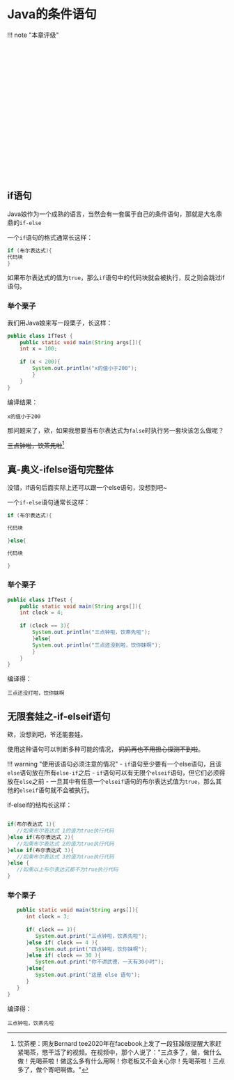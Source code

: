 # Java的条件语句

!!! note "本章评级"
    <div id="diff" style="width: 300px;height:300px;"></div>

<script>
var chartDom = document.getElementById('diff');
var myChart = echarts.init(chartDom);
var option;

option = {
    title: {
        text: 'LEVEL'
    },
    legend: {
        data: ['知识点六边形图']
    },
    radar: {
        // shape: 'circle',
        indicator: [
            { name: '掌握', max: 6},
            { name: '使用', max: 6},
            { name: '复杂', max: 6},
            { name: '查错', max: 6},
            { name: '认知', max: 6},
            { name: '记忆', max: 6}
        ]
    },
    series: [{
        name: '知识点难易度',
        type: 'radar',
        data: [
            {
                value: [0, 0, 0, 0, 0, 0],
                name: '知识点六边形图'
            }
        ]
    }]
};

option && myChart.setOption(option);

</script>
## if语句

Java娘作为一个成熟的语言，当然会有一套属于自己的条件语句，那就是大名鼎鼎的`if-else`

一个`if`语句的格式通常长这样：
```java
if (布尔表达式){
代码块
}
```
如果布尔表达式的值为`true`，那么`if`语句中的代码块就会被执行，反之则会跳过if语句。

### 举个栗子

我们用Java娘来写一段栗子，长这样：
```java
public class IfTest {
	public static void main(String args[]){
	int x = 100;
	
	if (x < 200){
		System.out.println("x的值小于200");
		}
	}
}
```
编译结果：
```
x的值小于200
```

那问题来了，欸，如果我想要当布尔表达式为`false`时执行另一套块该怎么做呢？

~~三点钟啦，饮茶先啦~~[^1]

## 真-奥义-ifelse语句完整体

没错，if语句后面实际上还可以跟一个else语句，没想到吧~

一个`if-else`语句通常长这样：
```java
if (布尔表达式){

代码块

}else{

代码块

}
```

### 举个栗子

```java
public class IfTest {
	public static void main(String args[]){
	int clock = 4;
	
	if (clock == 3){
		System.out.println("三点钟啦，饮茶先啦");
		}else{
		System.out.println("三点还没到啦，饮你妹啊");
		}
	}
}
```
编译得：
```
三点还没打啦，饮你妹啊
```

[^1]: 饮茶梗：网友Bernard tee2020年在facebook上发了一段狂躁版提醒大家赶紧喝茶，憋干活了的视频。在视频中，那个人说了："三点多了，做，做什么做！先喝茶啦！做这么多有什么用啊！你老板又不会关心你！先喝茶啦！三点多了，做个寄吧啊做。"

## 无限套娃之-if-elseif语句

欸，没想到吧，爷还能套娃。

使用这种语句可以判断多种可能的情况， ~~妈妈再也不用担心探测不到啦~~。

!!! warning "使用该语句必须注意的情况"
	- `if`语句至少要有一个else语句，且该`else`语句放在所有`else-if`之后
	- `if`语句可以有无限个`elseif`语句，但它们必须得放在`else`之前
	- 一旦其中有任意一个`elseif`语句的布尔表达式值为`true`，那么其他的`elseif`语句就不会被执行。

if-elseif的结构长这样：
```java

if(布尔表达式 1){
   //如果布尔表达式 1的值为true执行代码
}else if(布尔表达式 2){
   //如果布尔表达式 2的值为true执行代码
}else if(布尔表达式 3){
   //如果布尔表达式 3的值为true执行代码
}else {
   //如果以上布尔表达式都不为true执行代码
}
```

### 举个栗子
```java
   public static void main(String args[]){
      int clock = 3;
 
      if( clock == 3){
         System.out.print("三点钟啦，饮茶先啦");
      }else if( clock == 4 ){
         System.out.print("四点钟啦，饮你妹啊");
      }else if( clock == 30 ){
         System.out.print("你不讲武德，一天有30小时");
      }else{
         System.out.print("这是 else 语句");
      }
   }
}
```
编译得：
```
三点钟啦，饮茶先啦
```